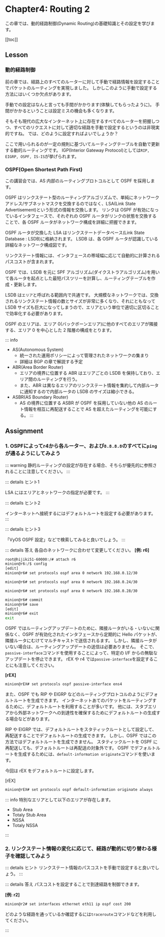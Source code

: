 # Chapter4: Routing 2

この章では、動的経路制御(Dynamic Routing)の基礎知識とその設定を学びます。

[[toc]]

## Lesson

### 動的経路制御

前の章では、経路上のすべてのルーターに対して手動で経路情報を設定することでパケットのルーティングを実現しました。
しかしこのように手動で設定する方法にはいくつか欠点があります。

手動での設定はなんと言っても手間がかかります(体験してもらったように)。
手間がかかるということは設定ミスの機会も多くなります。

そもそも現代の広大なインターネット上に存在するすべてのルーターを把握しつつ、すべてのリクエストに対して適切な経路を手動で設定するというのは非現実的ですね。
では、どのように設定すればよいでしょうか？

ここで用いられるのが一定の規則に基づいてルーティングテーブルを自動で更新する動的ルーティングです。
IGP(Interior Gateway Protocol)としては`RIP, EIGRP, OSPF, IS-IS`が挙げられます。

### OSPF(Open Shortest Path First)

この講習会では、AS 内部のルーティングプロトコルとして OSPF を採用します。

OSPF はリンクステート型のルーティングアルゴリズムで、単純にネットワークアドレス/サブネットマスクを交換するのではなく、LSA(Link State Advertisement)という形式の情報を交換します。
リンクは OSPF が有効になっているインタフェースで、それぞれの OSPF ルータがリンクの状態を交換することで、各 OSPF ルータがネットワーク構成を詳細に把握できます。

OSPF ルータが交換した LSA はリンクステートデータベース(Link State Database : LSDB)に格納されます。
LSDB は、各 OSPF ルータが認識している詳細なネットワーク構成図です。

リンクステート情報には、インタフェースの帯域幅に応じて自動的に計算されるパスコストが含まれます。

OSPF では、LSDB を元に SPF アルゴリズム(ダイクストラアルゴリズム)を用いて各ルータを起点とした最短パスツリーを計算し、ルーティングテーブルを作成・更新します。

LSDB は`エリア`と呼ばれる範囲内で共通です。
大規模なネットワークでは、交換されるリンクステート情報の数とサイズが非常に多くなり、それにともなって LSDB サイズも巨大になってしまうので、エリアという単位で適切に区切ることで効率化する必要があります。

OSPF のエリアは、エリア 0(バックボーンエリア)に他のすべてのエリアが隣接する、エリア 0 を中心とした 2 階層の構成をとります。

::: info
- AS(Autonomous System)
  - 統一された運用ポリシーによって管理されたネットワークの集まり
  - 詳細は BGP の章で解説する予定
- ABR(Area Border Router)
  - エリアの境界に位置する ABR はエリアごとの LSDB を保持しており、エリア間のルーティングを行う。
  - また、ABR は異なるエリアのリンクステート情報を集約して内部ルータに通知するので内部ルータの LSDB のサイズは縮小できる。
- ASBR(AS Boundary Router)
  - AS の境界に位置する ASBR が OSPF を採用していない他の AS のルート情報を相互に再配送することで AS を超えたルーティングを可能にする。
:::

## Assignment

### 1. OSPFによってr4から各ルーター、および`8.8.8.8`のすべてに`ping`が通るようにしてみよう

::: warning
静的ルーティングの設定が存在する場合、そちらが優先的に参照されることに注意してください。
:::

::: details ヒント1

LSA にはエリアとネットワークの指定が必要です。
:::

::: details ヒント2

インターネットへ接続するにはデフォルトルートを設定する必要があります。
:::

::: details ヒント3

「VyOS OSPF 設定」などで検索してみると良いでしょう。
:::


::: details 答え
各自のネットワークに合わせて変更してください。
**[例: r6]**
```sh
root@hijiki51-60000:/# attach r6
minion@r6:/$ config
[edit]
minion@r6# set protocols ospf area 0 network 192.168.0.12/30

minion@r6# set protocols ospf area 0 network 192.168.0.24/30

minion@r6# set protocols ospf area 0 network 192.168.0.28/30

minion@r6# commit
minion@r6# save
[edit]
minion@r6# exit
exit
```

OSPF ではルーティングアップデートのために、隣接ルータがいる・いないに関係なく、OSPF が有効化されたインタフェースから定期的に Hello パケットが、隣接ルータにむけてマルチキャストで送信されるます。
しかし、隣接ルータがいない場合は、ルーティングアップデートの送信は必要ありません。
そこで、`passive-interface`コマンドを使用することによって、特定の I/F からの無駄なアップデートを停止できます。
rEX や r4 では`passive-interface`を設定することにも注意してください。

**[rEX]**
```sh
minion@rEX# set protocols ospf passive-interface ens4
```

また、OSPF でも RIP や EIGRP などのルーティングプロトコルのようにデフォルトルートを生成できます。
インターネットあてのパケットをルーティングするために、デフォルトルートを利用することが多いです。
他には、スタブエリアから外部ネットワークへの到達性を確保するためにデフォルトルートの生成する場合などがあります。

RIP や EIGRP では、デフォルトルートをスタティックルートとして設定して、再配送することでデフォルトルートの生成できます。
しかし、OSPF ではこの方法ではデフォルトルートを生成できません。
スタティックルートを OSPF に再配送しても、デフォルトルートは再配送の対象外です。
OSPF でデフォルトルートを生成するためには、`default-information originate`コマンドを使います。

今回は rEX をデフォルトルートに設定します。

[rEX]
```sh
minion@rEX# set protocols ospf default-information originate always
```

::: info
特別なエリアとして以下のエリアが存在します。
- Stub Area
- Totaly Stub Area
- NSSA
- Totaly NSSA


:::


### 2. リンクステート情報の変化に応じて、経路が動的に切り替わる様子を確認してみよう


::: details ヒント
リンクステート情報のパスコストを手動で設定すると良いでしょう。
:::


::: details 答え
パスコストを設定することで到達経路を制御できます。

**[例: r2]**
```sh
minion@r2# set interfaces ethernet eth11 ip ospf cost 200
```

どのような経路を通っているか確認するには`traceroute`コマンドなどを利用してください。


:::